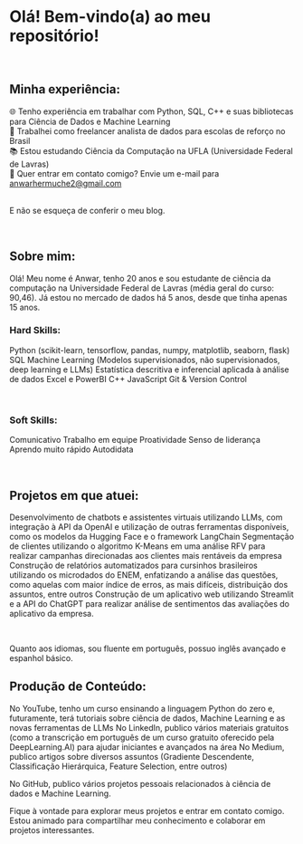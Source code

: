 # Olá! Bem-vindo(a) ao meu repositório!

<br>

## Minha experiência:

🌐 Tenho experiência em trabalhar com Python, SQL, C++ e suas bibliotecas para Ciência de Dados e Machine Learning<br>
🎲 Trabalhei como freelancer analista de dados para escolas de reforço no Brasil <br>
📚 Estou estudando Ciência da Computação na UFLA (Universidade Federal de Lavras) <br>
📧 Quer entrar em contato comigo? Envie um e-mail para anwarhermuche2@gmail.com <br>
<br>

E não se esqueça de conferir o meu blog.

<br>

## Sobre mim:

Olá! Meu nome é Anwar, tenho 20 anos e sou estudante de ciência da computação na Universidade Federal de Lavras (média geral do curso: 90,46). Já estou no mercado de dados há 5 anos, desde que tinha apenas 15 anos.<br>

### Hard Skills:

Python (scikit-learn, tensorflow, pandas, numpy, matplotlib, seaborn, flask)
SQL
Machine Learning (Modelos supervisionados, não supervisionados, deep learning e LLMs)
Estatística descritiva e inferencial aplicada à análise de dados
Excel e PowerBI
C++
JavaScript
Git & Version Control
<br>

<br>

### Soft Skills:

Comunicativo
Trabalho em equipe
Proatividade
Senso de liderança
Aprendo muito rápido
Autodidata
<br>

<br>

## Projetos em que atuei:

Desenvolvimento de chatbots e assistentes virtuais utilizando LLMs, com integração à API da OpenAI e utilização de outras ferramentas disponíveis, como os modelos da Hugging Face e o framework LangChain
Segmentação de clientes utilizando o algoritmo K-Means em uma análise RFV para realizar campanhas direcionadas aos clientes mais rentáveis da empresa
Construção de relatórios automatizados para cursinhos brasileiros utilizando os microdados do ENEM, enfatizando a análise das questões, como aquelas com maior índice de erros, as mais difíceis, distribuição dos assuntos, entre outros
Construção de um aplicativo web utilizando Streamlit e a API do ChatGPT para realizar análise de sentimentos das avaliações do aplicativo da empresa.
<br>

<br>

Quanto aos idiomas, sou fluente em português, possuo inglês avançado e espanhol básico.

## Produção de Conteúdo:

No YouTube, tenho um curso ensinando a linguagem Python do zero e, futuramente, terá tutoriais sobre ciência de dados, Machine Learning e as novas ferramentas de LLMs
No LinkedIn, publico vários materiais gratuitos (como a transcrição em português de um curso gratuito oferecido pela DeepLearning.AI) para ajudar iniciantes e avançados na área
No Medium, publico artigos sobre diversos assuntos (Gradiente Descendente, Classificação Hierárquica, Feature Selection, entre outros)



No GitHub, publico vários projetos pessoais relacionados à ciência de dados e Machine Learning.
<br>

Fique à vontade para explorar meus projetos e entrar em contato comigo. Estou animado para compartilhar meu conhecimento e colaborar em projetos interessantes.
